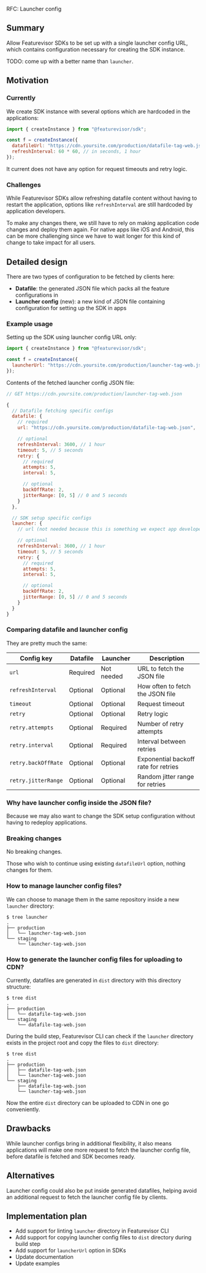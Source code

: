 RFC: Launcher config

## Summary

Allow Featurevisor SDKs to be set up with a single launcher config URL, which contains configuration necessary for creating the SDK instance.

TODO: come up with a better name than `launcher`.

## Motivation

### Currently

We create SDK instance with several options which are hardcoded in the applications:

```js
import { createInstance } from "@featurevisor/sdk";

const f = createInstance({
  datafileUrl: "https://cdn.yoursite.com/production/datafile-tag-web.json",
  refreshInterval: 60 * 60, // in seconds, 1 hour
});
```

It current does not have any option for request timeouts and retry logic.

### Challenges

While Featurevisor SDKs allow refreshing datafile content without having to restart the application, options like `refreshInterval` are still hardcoded by application developers.

To make any changes there, we still have to rely on making application code changes and deploy them again. For native apps like iOS and Android, this can be more challenging since we have to wait longer for this kind of change to take impact for all users.

## Detailed design

There are two types of configuration to be fetched by clients here:

- **Datafile**: the generated JSON file which packs all the feature configurations in
- **Launcher config** (new): a new kind of JSON file containing configuration for setting up the SDK in apps

### Example usage

Setting up the SDK using launcher config URL only:

```js
import { createInstance } from "@featurevisor/sdk";

const f = createInstance({
  launcherUrl: "https://cdn.yoursite.com/production/launcher-tag-web.json",
});
```

Contents of the fetched launcher config JSON file:

```js
// GET https://cdn.yoursite.com/production/launcher-tag-web.json

{
  // Datafile fetching specific configs
  datafile: {
    // required
    url: "https://cdn.yoursite.com/production/datafile-tag-web.json",

    // optional
    refreshInterval: 3600, // 1 hour
    timeout: 5, // 5 seconds
    retry: {
      // required
      attempts: 5,
      interval: 5,

      // optional
      backOffRate: 2,
      jitterRange: [0, 5] // 0 and 5 seconds
    }
  },

  // SDK setup specific configs
  launcher: {
    // url (not needed because this is something we expect app developers to hardcode in their apps)

    // optional
    refreshInterval: 3600, // 1 hour
    timeout: 5, // 5 seconds
    retry: {
      // required
      attempts: 5,
      interval: 5,

      // optional
      backOffRate: 2,
      jitterRange: [0, 5] // 0 and 5 seconds
    }
  }
}
```

### Comparing datafile and launcher config

They are pretty much the same:

| Config key          | Datafile | Launcher   | Description                          |
| ------------------- | -------- | ---------- | ------------------------------------ |
| `url`               | Required | Not needed | URL to fetch the JSON file           |
| `refreshInterval`   | Optional | Optional   | How often to fetch the JSON file     |
| `timeout`           | Optional | Optional   | Request timeout                      |
| `retry`             | Optional | Optional   | Retry logic                          |
| `retry.attempts`    | Optional | Required   | Number of retry attempts             |
| `retry.interval`    | Optional | Required   | Interval between retries             |
| `retry.backOffRate` | Optional | Optional   | Exponential backoff rate for retries |
| `retry.jitterRange` | Optional | Optional   | Random jitter range for retries      |

### Why have launcher config inside the JSON file?

Because we may also want to change the SDK setup configuration without having to redeploy applications.

### Breaking changes

No breaking changes.

Those who wish to continue using existing `datafileUrl` option, nothing changes for them.

### How to manage launcher config files?

We can choose to manage them in the same repository inside a new `launcher` directory:

```
$ tree launcher
.
├── production
│   └── launcher-tag-web.json
└── staging
    └── launcher-tag-web.json
```

### How to generate the launcher config files for uploading to CDN?

Currently, datafiles are generated in `dist` directory with this directory structure:

```
$ tree dist
.
├── production
│   └── datafile-tag-web.json
└── staging
    └── datafile-tag-web.json
```

During the build step, Featurevisor CLI can check if the `launcher` directory exists in the project root and copy the files to `dist` directory:

```
$ tree dist
.
├── production
│   ├── datafile-tag-web.json
│   └── launcher-tag-web.json
└── staging
    ├── datafile-tag-web.json
    └── launcher-tag-web.json
```

Now the entire `dist` directory can be uploaded to CDN in one go conveniently.

## Drawbacks

While launcher configs bring in additional flexibility, it also means applications will make one more request to fetch the launcher config file, before datafile is fetched and SDK becomes ready.

## Alternatives

Launcher config could also be put inside generated datafiles, helping avoid an additional request to fetch the launcher config file by clients.

## Implementation plan

- Add support for linting `launcher` directory in Featurevisor CLI
- Add support for copying launcher config files to `dist` directory during build step
- Add support for `launcherUrl` option in SDKs
- Update documentation
- Update examples

